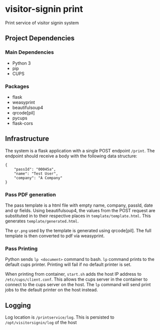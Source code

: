 # visitor-signin print
Print service of visitor signin system
## Project Dependencies

### Main Dependencies
 - Python 3
 - pip
 - CUPS

### Packages
 - flask
 - weasyprint
 - beautifulsoup4
 - qrcode[pil]
 - pycups
 - flask-cors

## Infrastructure
The system is a flask application with a single POST endpoint `/print`.
The endpoint should receive a body with the following data structure:
```
{
    "passId": "00045a",
    "name": "Test User",
    "company": "A Company"
}
```
### Pass PDF generation
The pass template is a html file with empty name, company, passId, date and qr fields.
Using beautifulsoup4, the values from the POST request are substituted in to their respective places in `template/template.html`. This generates `template/generated.html`.

The `qr.png` used by the template is generated using qrcode[pil].
The full template is then converted to pdf via weasyprint.

### Pass Printing
Python sends `lp <document>` command to bash. `lp` command prints to the default cups printer. Printing will fail if no default printer is set.

When printing from container, `start.sh` adds the host IP address to `/etc/cups/client.conf`. This allows the cups server in the container to connect to the cups server on the host. The `lp` command will send print jobs to the default printer on the host instead.

## Logging
Log location is `/printservice/log`. This is persisted to `/opt/visitorsignin/log` of the host
